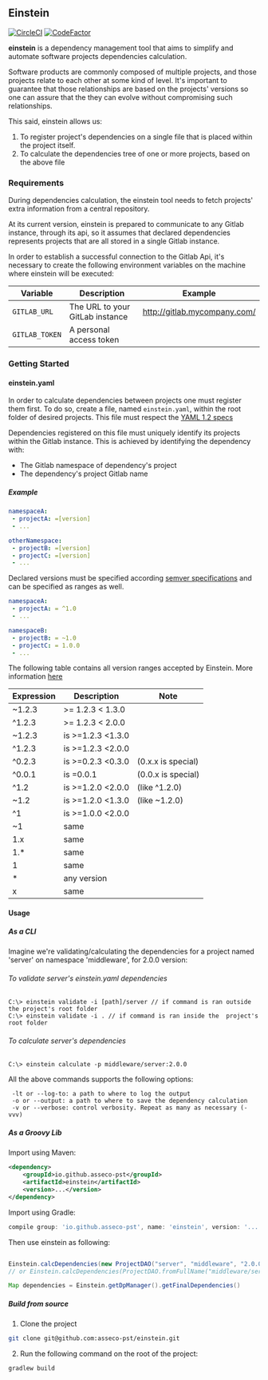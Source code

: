 ## Einstein

[![CircleCI](https://circleci.com/gh/asseco-pst/einstein/tree/develop.svg?style=svg)](https://circleci.com/gh/asseco-pst/einstein/tree/develop)
[![CodeFactor](https://www.codefactor.io/repository/github/asseco-pst/einstein/badge)](https://www.codefactor.io/repository/github/asseco-pst/einstein)

**einstein** is a dependency management tool that aims to simplify and automate software projects dependencies calculation.

Software products are commonly composed of multiple projects, and those projects relate to each other at some kind of level. It's important
to guarantee that those relationships are based on the projects' versions so one can assure that the they can evolve without compromising such
relationships.

This said, einstein allows us:
  1. To register project's dependencies on a single file that is placed within the project itself.
  2. To calculate the dependencies tree of one or more projects, based on the above file

### Requirements
During dependencies calculation, the einstein tool needs to fetch projects' extra information from a central repository.

At its current version, einstein is prepared to communicate to any Gitlab instance, through its api, so it assumes that declared dependencies represents projects that are all
stored in a single Gitlab instance.

In order to establish a successful connection to the Gitlab Api, it's necessary to create the following environment variables on the machine where einstein will be executed:

|Variable|Description|Example|
|--------|-----------|-------|
|`GITLAB_URL`|The URL to your GitLab instance|http://gitlab.mycompany.com/|
|`GITLAB_TOKEN`|A personal access token||


### Getting Started

#### einstein.yaml
In order to calculate dependencies between projects one must register them first.
To do so, create a file, named `einstein.yaml`, within the root folder of desired projects. This file must respect the [YAML 1.2 specs](https://yaml.org/spec/1.2/spec.html)

Dependencies registered on this file must uniquely identify its projects within the Gitlab instance.
This is achieved by identifying the dependency with:
- The Gitlab namespace of dependency's project
- The dependency's project Gitlab name

##### Example

```yaml
namespaceA:
 - projectA: =[version]
 - ...

otherNamespace:
 - projectB: =[version]
 - projectC: =[version]
 - ...
```

Declared versions must be specified according [semver specifications](https://semver.org/spec/v2.0.0.html#semantic-versioning-specification-semver)
and can be specified as ranges as well.

```yaml
namespaceA:
 - projectA: = ^1.0
 - ...

namespaceB:
 - projectB: = ~1.0
 - projectC: = 1.0.0
 - ...
```

The following table contains all version ranges accepted by Einstein. More information [here](https://devhints.io/semver)

|Expression|Description|Note|
|----------|-----------|----|
|~1.2.3|>= 1.2.3 < 1.3.0||
|^1.2.3|>= 1.2.3 < 2.0.0||
|~1.2.3|is >=1.2.3 <1.3.0||
|^1.2.3|is >=1.2.3 <2.0.0||
|^0.2.3|is >=0.2.3 <0.3.0|(0.x.x is special)|
|^0.0.1|is =0.0.1|(0.0.x is special)|
|^1.2|is >=1.2.0 <2.0.0|(like ^1.2.0)|
|~1.2|is >=1.2.0 <1.3.0|(like ~1.2.0)|
|^1|is >=1.0.0 <2.0.0||
|~1|same||
|1.x|same||
|1.*|same||
|1|same||
|*|any version||
|x|same||

#### Usage
##### As a CLI

Imagine we're validating/calculating the dependencies for a project named 'server' on namespace 'middleware', for 2.0.0 version:

###### To validate server's einstein.yaml dependencies
```console
C:\> einstein validate -i [path]/server // if command is ran outside the project's root folder
C:\> einstein validate -i . // if command is ran inside the  project's root folder
```

###### To calculate server's dependencies
```console
C:\> einstein calculate -p middleware/server:2.0.0
```

All the above commands supports the following options:
```
 -lt or --log-to: a path to where to log the output
 -o or --output: a path to where to save the dependency calculation
 -v or --verbose: control verbosity. Repeat as many as necessary (-vvv)
```

##### As a Groovy Lib

Import using Maven:

```xml
<dependency>
    <groupId>io.github.asseco-pst</groupId>
    <artifactId>einstein</artifactId>
    <version>...</version>
</dependency>
```

Import using Gradle:

```groovy
compile group: 'io.github.asseco-pst', name: 'einstein', version: '...'
```

Then use einstein as following:

```groovy

Einstein.calcDependencies(new ProjectDAO("server", "middleware", "2.0.0"))
// or Einstein.calcDependencies(ProjectDAO.fromFullName("middleware/server:2.0.0"))

Map dependencies = Einstein.getDpManager().getFinalDependencies()
```

##### Build from source
1. Clone the project
```sh
git clone git@github.com:asseco-pst/einstein.git
```

2. Run the following command on the root of the project:
```sh
gradlew build
```